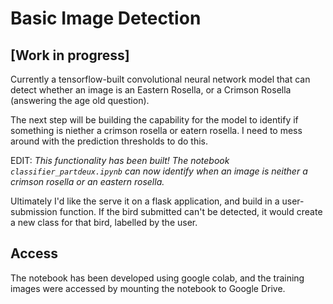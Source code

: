 # Basic Image Detection
## [Work in progress]
Currently a tensorflow-built convolutional neural network model that can detect whether an image is an Eastern Rosella, or a Crimson Rosella (answering the age old question).

The next step will be building the capability for the model to identify if something is niether a crimson rosella or eatern rosella. I need to mess around with the prediction thresholds to do this.

EDIT: *This functionality has been built! The notebook ```classifier_partdeux.ipynb``` can now identify when an image is neither a crimson rosella or an eastern rosella.*

Ultimately I'd like the serve it on a flask application, and build in a user-submission function. If the bird submitted can't be detected, it would create a new class for that bird, labelled by the user.

## Access
The notebook has been developed using google colab, and the training images were accessed by mounting the notebook to Google Drive.
